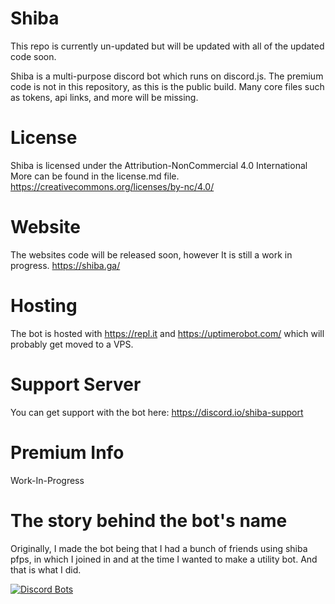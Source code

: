 # Shiba
This repo is currently un-updated but will be updated with all of the updated code soon.

Shiba is a multi-purpose discord bot which runs on discord.js. The premium code is not in this repository, as this is the public build.
Many core files such as tokens, api links, and more will be missing.



# License
Shiba is licensed under the Attribution-NonCommercial 4.0 International
More can be found in the license.md file. https://creativecommons.org/licenses/by-nc/4.0/



# Website
The websites code will be released soon, however It is still a work in progress. https://shiba.ga/


# Hosting
The bot is hosted with https://repl.it and https://uptimerobot.com/ which will probably get moved to a VPS.

# Support Server
You can get support with the bot here: https://discord.io/shiba-support


# Premium Info
Work-In-Progress


# The story behind the bot's name
Originally, I made the bot being that I had a bunch of friends using shiba pfps, in which I joined in and at the time I wanted to make a utility bot. And that is what I did. 


[![Discord Bots](https://top.gg/api/widget/778751661245333577.svg)](https://top.gg/bot/778751661245333577)
